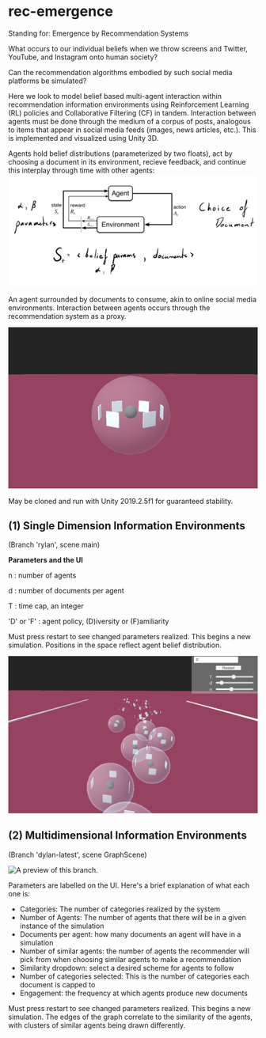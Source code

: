 # rec-emergence
Standing for: Emergence by Recommendation Systems

What occurs to our individual beliefs when we throw screens and Twitter, YouTube, and Instagram onto human society? 

Can the recommendation algorithms embodied by such social media platforms be simulated? 

Here we look to model belief based multi-agent interaction within recommendation information environments using Reinforcement Learning (RL) policies and Collaborative Filtering (CF) in tandem. Interaction between agents must be done through the medium of a corpus of posts, analogous to items that appear in social media feeds (images, news articles, etc.). This is implemented and visualized using Unity 3D. 


Agents hold belief distributions (parameterized by two floats), act by choosing a document in its environment, recieve feedback, and continue this interplay through time with other agents: 
![MDP](mdp.png)

An agent surrounded by documents to consume, akin to online social media environments. Interaction between agents occurs through the recommendation system as a proxy.

![Agent](AgentSide.PNG)

May be cloned and run with Unity 2019.2.5f1 for guaranteed stability.

## (1) Single Dimension Information Environments
(Branch 'rylan', scene main)

**Parameters and the UI**

n :  number of agents

d :  number of documents per agent 

T :  time cap, an integer

'D' or 'F' : agent policy, (D)iversity or (F)amiliarity

Must press restart to see changed parameters realized. This begins a new simulation. Positions in the space reflect agent belief distribution.

![UI](ui.PNG)



## (2) Multidimensional Information Environments
(Branch 'dylan-latest', scene GraphScene)

![A preview of this branch.](https://i.imgur.com/sOs8HMa.gif)

Parameters are labelled on the UI. Here's a brief explanation of what each one is: 

- Categories: The number of categories realized by the system
- Number of Agents: The number of agents that there will be in a given instance of the simulation
- Documents per agent: how many documents an agent will have in a simulation
- Number of similar agents: the number of agents the recommender will pick from when choosing similar agents to make a recommendation
- Similarity dropdown: select a desired scheme for agents to follow
- Number of categories selected: This is the number of categories each document is capped to
- Engagement: the frequency at which agents produce new documents

Must press restart to see changed parameters realized. This begins a new simulation. The edges of the graph correlate to the similarity of the agents, with  clusters of similar agents being drawn differently. 




